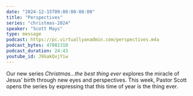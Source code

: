```yaml
---
date: "2024-12-15T09:00:00-08:00"
title: "Perspectives"
series: "christmas-2024"
speaker: "Scott Mays"
type: message
podcast: https://pc.virtuallyanadmin.com/perspectives.m4a
podcast_bytes: 47081310
podcast_duration: 24:43
youtube_id: J9GakQvjYiw
---
```


Our new series *Christmas...the best thing ever* explores the miracle of Jesus' birth through new eyes and perspectives. This week, Pastor Scott opens the series by expressing that this time of year is the thing ever.

